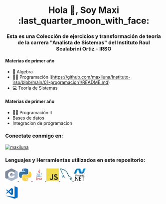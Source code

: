 <h1 align="center">Hola 👋, Soy Maxi :last_quarter_moon_with_face:</h1>
<h3 align="center">Esta es una Colección de ejercicios y transformación de teoría de la carrera "Analista de Sistemas" del Instituto Raul Scalabrini Ortiz - IRSO</h3>

<h4 align="left">Materias de primer año</h4>

- :1234: Algebra 
- 👨‍💻 Programación I(https://github.com/maxiluna/Instituto-irso/blob/main/01-programacion1/README.md)
- :computer: Teoría de Sistemas

<h4 align="left">Materias de primer año</h4>

- 👨‍💻 Programación II
- Bases de datos
- Integracion de programacion


<h3 align="left">Conectate conmigo en:</h3>
<p align="left">
<a href="https://linkedin.com/in/maxiluna" target="blank"><img align="center" src="https://raw.githubusercontent.com/rahuldkjain/github-profile-readme-generator/master/src/images/icons/Social/linked-in-alt.svg" alt="maxiluna" height="30" width="40" /></a>
</p>
<h3 align="left">Lenguajes y Herramientas utilizados en este repositorio:</h3>
<p align="left">
   <a href="https://www.cprogramming.com/" target="_blank"> <img src="https://github.com/maxiluna/maxiluna/blob/main/c-logo.svg" alt="c" width="40" height="40"/> </a> 
   <a href="https://www.python.org" target="_blank"> <img src="https://github.com/maxiluna/maxiluna/blob/main/python-logo.svg" alt="python" width="40" height="40"/> </a> 
   <a href="https://www.oracle.com/ar/java/technologies/javase/javase-jdk8-downloads.html" target="_blank"> <img src="https://github.com/maxiluna/maxiluna/blob/main/java-logo.svg" alt="python" width="40" height="40"/> </a> 
   <a href="https://developer.mozilla.org/es/docs/Learn/JavaScript/First_steps/What_is_JavaScript" target="_blank"> <img src="https://github.com/maxiluna/maxiluna/blob/main/javascript-logo.svg" alt="python" width="40" height="40"/> </a> 
   <a href="https://www.mysql.com" target="_blank"> <img src="https://github.com/maxiluna/maxiluna/blob/main/mysql-logo.svg" alt="python" width="40" height="40"/> </a> 
   <a href="https://www.microsoft.com/es-ar/download/details.aspx?id=30653" target="_blank"> <img src="https://github.com/maxiluna/maxiluna/blob/main/net-logo.svg" alt="net" width="40" height="40"/> </a>
   
   <a href="https://visualstudio.microsoft.com" target="_blank"> <img src="https://github.com/maxiluna/maxiluna/blob/main/visual-studio-code.svg" alt="visualstudio" width="40" height="40"/> </a>
</p>

